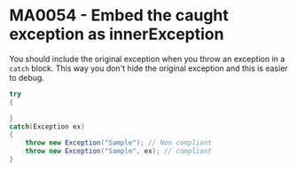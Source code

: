 # MA0054 - Embed the caught exception as innerException

You should include the original exception when you throw an exception in a `catch` block. This way you don't hide the original exception and this is easier to debug.

````csharp
try
{

}
catch(Exception ex)
{
    throw new Exception("Sample"); // Non compliant
    throw new Exception("Sample", ex); // compliant
}
````
